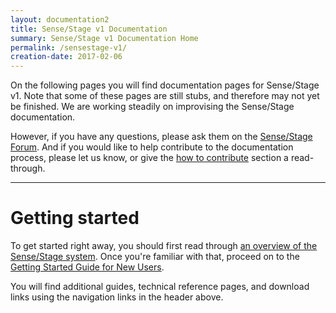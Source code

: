 ```yaml
---
layout: documentation2
title: Sense/Stage v1 Documentation
summary: Sense/Stage v1 Documentation Home
permalink: /sensestage-v1/
creation-date: 2017-02-06
---
```


On the following pages you will find documentation pages for Sense/Stage v1. Note that some of these pages are still stubs, and therefore may not yet be finished. We are working steadily on improvising the Sense/Stage documentation.

However, if you have any questions, please ask them on the [Sense/Stage Forum](https://forum.sensestage.eu). And if you would like to help contribute to the documentation process, please let us know, or give the [how to contribute](general/contributing-to-the-documentation) section a read-through.

<hr>

# Getting started

To get started right away, you should first read through [an overview of the Sense/Stage system](overview-of-the-system). Once you're familiar with that, proceed on to the [Getting Started Guide for New Users](getting-started-with-sense-stage/getting-started-with-sense-stage).  

You will find additional guides, technical reference pages, and download links using the navigation links in the header above.
